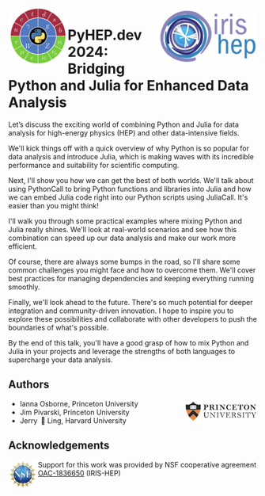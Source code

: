 <div>
<img src="img/pyhep-logo.png" width="120" align="left"/>
</div>

<div>
<img src="img/IRIS-HEP%20logo.png" width="200" align="right"/>
</div>

# PyHEP.dev 2024: Bridging Python and Julia for Enhanced Data Analysis

Let’s discuss the exciting world of combining Python and Julia for data analysis for high-energy physics (HEP) and other data-intensive fields.

We'll kick things off with a quick overview of why Python is so popular for data analysis and introduce Julia, which is making waves with its incredible performance and suitability for scientific computing.

Next, I'll show you how we can get the best of both worlds. We'll talk about using PythonCall to bring Python functions and libraries into Julia and how we can embed Julia code right into our Python scripts using JuliaCall. It's easier than you might think!

I'll walk you through some practical examples where mixing Python and Julia really shines. We'll look at real-world scenarios and see how this combination can speed up our data analysis and make our work more efficient.

Of course, there are always some bumps in the road, so I'll share some common challenges you might face and how to overcome them. We'll cover best practices for managing dependencies and keeping everything running smoothly.

Finally, we'll look ahead to the future. There's so much potential for deeper integration and community-driven innovation. I hope to inspire you to explore these possibilities and collaborate with other developers to push the boundaries of what's possible.

By the end of this talk, you'll have a good grasp of how to mix Python and Julia in your projects and leverage the strengths of both languages to supercharge your data analysis.

## Authors
<div>
<img src="img/Princeton%20logo.png" width="150" align="right"/>
</div>

- Ianna Osborne, Princeton University
- Jim Pivarski, Princeton University
- Jerry 🦑 Ling, Harvard University


## Acknowledgements
<div>
<img src="img/NSF%20logo.png" width="60" align="left"/>
</div>

Support for this work was provided by NSF cooperative agreement [OAC-1836650](https://www.nsf.gov/awardsearch/showAward?AWD_ID=1836650) (IRIS-HEP)

